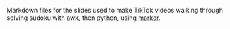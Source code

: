 Markdown files for the slides used to make TikTok videos
walking through solving sudoku with awk, then python, using
[markor](https://github.com/gsantner/markor).

